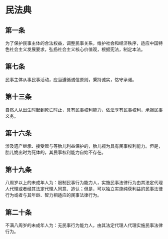 # 民法典

## 第一条
为了保护民事主体的合法权益，调整民事关系，维护社会和经济秩序，适应中国特色社会主义发展要求，弘扬社会主义核心价值观，根据宪法，制定本法。

## 第七条
民事主体从事民事活动，应当遵循诚信原则，秉持诚实，恪守承诺。

## 第十三条
自然人从出生时起到死亡时止，具有民事权利能力，依法享有民事权利，承担民事义务。

## 第十六条
涉及遗产继承、接受赠与等胎儿利益保护的，胎儿视为具有民事权利能力。但是，胎儿娩出时为死体的，其民事权利能力自始不存在。
## 第十九条
八周岁以上的未成年人为：限制民事行为能力人，实施民事法律行为由其法定代理人代理或者经其法定代理人同意、追认；但是，可以独立实施纯获利益的民事法律行为或者与其年龄、智力相适应的民事法律行为。

## 第二十条
不满八周岁的未成年人为：无民事行为能力人，由其法定代理人代理实施民事法律行为。
